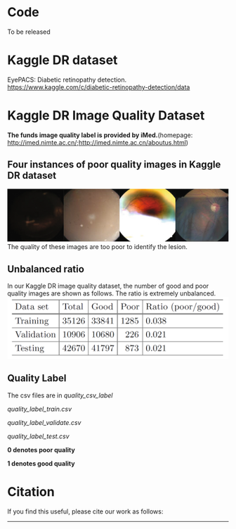# Code
To be released


# Kaggle DR dataset
EyePACS: Diabetic retinopathy detection. https://www.kaggle.com/c/diabetic-retinopathy-detection/data


# Kaggle DR Image Quality Dataset
**The funds image quality label is provided by iMed.**(homepage: http://imed.nimte.ac.cn/;http://imed.nimte.ac.cn/aboutus.html)

## Four instances of poor quality images in Kaggle DR dataset
![fig1](images/fig1.png)
The quality of these images are too poor to identify the lesion.

## Unbalanced ratio
In our Kaggle DR image quality dataset, the number of good and poor quality images are shown as follows. The ratio is extremely unbalanced.
![table1](images/table1.png)

## Quality Label
The csv files are in *quality_csv_label*

  _quality_label_train.csv_
  
  _quality_label_validate.csv_
  
  _quality_label_test.csv_

  **0 denotes poor quality**
  
  **1 denotes good quality**


# Citation
If you find this useful, please cite our work as follows:
***
